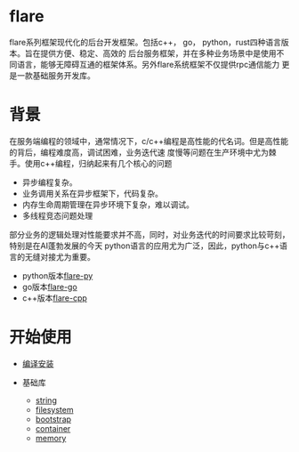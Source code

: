 flare
===

flare系列框架现代化的后台开发框架。包括c++， go， python，rust四种语言版本。旨在提供方便、稳定、高效的
后台服务框架，并在多种业务场景中是使用不同语言，能够无障碍互通的框架体系。另外flare系统框架不仅提供rpc通信能力
更是一款基础服务开发库。

# 背景

在服务端编程的领域中，通常情况下，c/c++编程是高性能的代名词。但是高性能的背后，编程难度高，调试困难，业务迭代速
度慢等问题在生产环境中尤为棘手。使用c++编程，归纳起来有几个核心的问题

* 异步编程复杂。
* 业务调用关系在异步框架下，代码复杂。
* 内存生命周期管理在异步环境下复杂，难以调试。
* 多线程竞态问题处理

部分业务的逻辑处理对性能要求并不高，同时，对业务迭代的时间要求比较苛刻，特别是在AI蓬勃发展的今天
python语言的应用尤为广泛，因此，python与c++语言的无缝对接尤为重要。

* python版本[flare-py](https://github.com/flare-rpc/flare-py)
* go版本[flare-go](https://github.com/flare-rpc/flare-go)
* c++版本[flare-cpp](https://github.com/flare-rpc/flare-cpp)


# 开始使用

* [编译安装](docs/cn/getting_started.md)

* 基础库
    * [string](docs/cn/string.md)
    * [filesystem](docs/cn/filesystem.md)
    * [bootstrap](docs/cn/bootstrap.md)
    * [container](docs/cn/container.md)
    * [memory](docs/cn/memory.md)
